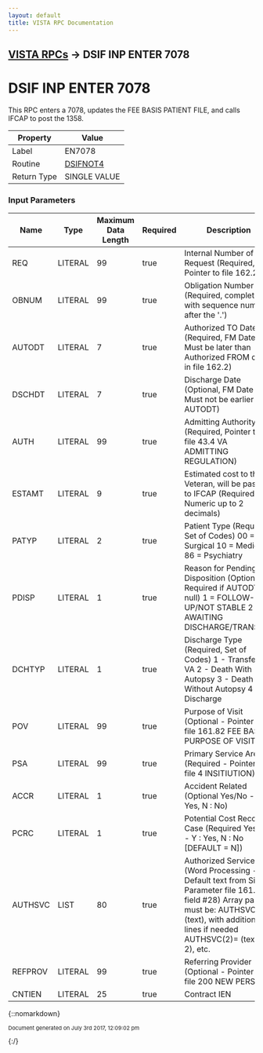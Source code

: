 ```yaml
---
layout: default
title: VISTA RPC Documentation
---
```


## [VISTA RPCs](TableOfContents) &#8594; DSIF INP ENTER 7078
# DSIF INP ENTER 7078

This RPC enters a 7078, updates the FEE BASIS PATIENT FILE, and calls IFCAP to post the 1358.

Property | Value
--- | ---
Label | EN7078
Routine | [DSIFNOT4](http://code.osehra.org/dox/Routine_DSIFNOT4_source.html)
Return Type | SINGLE VALUE


### Input Parameters

Name | Type | Maximum Data Length | Required | Description
--- | --- | --- | --- | ---
REQ | LITERAL | 99 | true | Internal Number of Request (Required, Pointer to file 162.2)
OBNUM | LITERAL | 99 | true | Obligation Number (Required, complete with sequence number after the &#x27;.&#x27;)
AUTODT | LITERAL | 7 | true | Authorized TO Date (Required, FM Date - Must be later than Authorized FROM date in file 162.2)
DSCHDT | LITERAL | 7 | true | Discharge Date (Optional, FM Date - Must not be earlier than AUTODT)
AUTH | LITERAL | 99 | true | Admitting Authority (Required, Pointer to file 43.4 VA ADMITTING REGULATION)
ESTAMT | LITERAL | 9 | true | Estimated cost to the Veteran, will be passed to IFCAP (Required, Numeric up to 2 decimals)
PATYP | LITERAL | 2 | true | Patient Type (Required, Set of Codes) 00 &#x3D; Surgical 10 &#x3D; Medical 86 &#x3D; Psychiatry
PDISP | LITERAL | 1 | true | Reason for Pending Disposition (Optional, Required if AUTODT is null) 1 &#x3D; FOLLOW-UP/NOT STABLE 2 &#x3D; AWAITING DISCHARGE/TRANSFER
DCHTYP | LITERAL | 1 | true | Discharge Type (Required, Set of Codes) 1 - Transfer to VA 2 - Death With Autopsy 3 - Death Without Autopsy 4 - Discharge
POV | LITERAL | 99 | true | Purpose of Visit (Optional - Pointer to file 161.82 FEE BASIS PURPOSE OF VISIT)
PSA | LITERAL | 99 | true | Primary Service Area (Required - Pointer to file 4 INSITIUTION)
ACCR | LITERAL | 1 | true | Accident Related (Optional Yes/No - Y : Yes, N : No)
PCRC | LITERAL | 1 | true | Potential Cost Recovery Case (Required Yes/No - Y : Yes, N : No [DEFAULT &#x3D; N])
AUTHSVC | LIST | 80 | true | Authorized Services (Word Processing - Default text from Site Parameter file 161.4 field #28) Array passed must be: AUTHSVC(1)&#x3D; (text), with additional lines if needed AUTHSVC(2)&#x3D; (text line 2), etc.
REFPROV | LITERAL | 99 | true | Referring Provider (Optional - Pointer to file 200 NEW PERSON)
CNTIEN | LITERAL | 25 | true | Contract IEN



{::nomarkdown} <br/><p style="font-size: 11px">Document generated on July 3rd 2017, 12:09:02 pm</p>{:/}